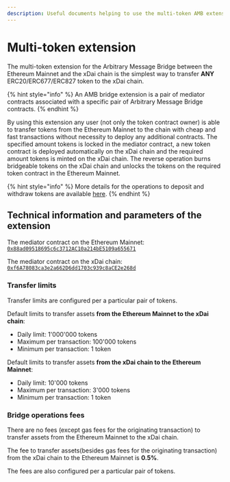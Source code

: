 ```yaml
---
description: Useful documents helping to use the multi-token AMB extension
---
```


# Multi-token extension

The multi-token extension for the Arbitrary Message Bridge between the Ethereum Mainnet and the xDai chain is the simplest way to transfer **ANY** ERC20/ERC677/ERC827 token to the xDai chain.

{% hint style="info" %}
An AMB bridge extension is a pair of mediator contracts associated with a specific pair of Arbitrary Message Bridge contracts.
{% endhint %}

By using this extension any user \(not only the token contract owner\) is able to transfer tokens from the Ethereum Mainnet to the chain with cheap and fast transactions without necessity to deploy any additional contracts. The specified amount tokens is locked in the mediator contract, a new token contract is deployed automatically on the xDai chain and the required amount tokens is minted on the xDai chain. The reverse operation burns bridgeable tokens on the xDai chain and unlocks the tokens on the required token contract in the Ethereum Mainnet.

{% hint style="info" %}
More details for the operations to deposit and withdraw tokens are available [here](https://docs.tokenbridge.net/eth-xdai-amb-bridge/multi-token-extension/extension-internals).
{% endhint %}

## Technical information and parameters of the extension

The mediator contract on the Ethereum Mainnet: [`0x88ad09518695c6c3712AC10a214bE5109a655671`](https://etherscan.io/address/0x88ad09518695c6c3712AC10a214bE5109a655671)

The mediator contract on the xDai chain: [`0xf6A78083ca3e2a662D6dd1703c939c8aCE2e268d`](https://blockscout.com/poa/xdai/address/0xf6A78083ca3e2a662D6dd1703c939c8aCE2e268d)

### Transfer limits 

Transfer limits are configured per a particular pair of tokens.

Default limits to transfer assets **from the Ethereum Mainnet to the xDai chain**:

* Daily limit: 1'000'000 tokens
* Maximum per transaction: 100'000 tokens
* Minimum per transaction: 1 token

Default limits to transfer assets **from the xDai chain to the Ethereum Mainnet**:

* Daily limit: 10'000 tokens
* Maximum per transaction: 3'000 tokens
* Minimum per transaction: 1 token

### Bridge operations fees

There are no fees \(except gas fees for the originating transaction\) to transfer assets from the Ethereum Mainnet to the xDai chain.

The fee to transfer assets\(besides gas fees for the originating transaction\) from the xDai chain to the Ethereum Mainnet is **0.5%**.

The fees are also configured per a particular pair of tokens.



